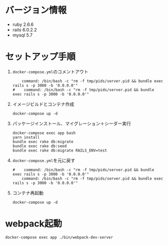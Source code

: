 # バージョン情報
- ruby 2.6.6
- rails 6.0.2.2
- mysql 5.7

# セットアップ手順
1. `docker-compose.yml`のコメントアウト
    ```
        command: /bin/bash -c "rm -f tmp/pids/server.pid && bundle exec rails s -p 3000 -b '0.0.0.0'"
    #    command: /bin/bash -c "rm -f tmp/pids/server.pid && bundle exec rails s -p 3000 -b '0.0.0.0'"
    ```

2. イメージビルドとコンテナ作成
    ```shell script
    docker-compose up -d
    ```
3. パッケージインストール、マイグレーション＋シーダー実行
    ```shell script
    docker-compose exec app bash
    yarn install
    bundle exec rake db:migrate
    bundle exec rake db:seed
    bundle exec rake db:migrate RAILS_ENV=test
    ```
4. `docker-compose.yml`を元に戻す
    ```
    #    command: /bin/bash -c "rm -f tmp/pids/server.pid && bundle exec rails s -p 3000 -b '0.0.0.0'"
        command: /bin/bash -c "rm -f tmp/pids/server.pid && bundle exec rails s -p 3000 -b '0.0.0.0'"
    ```
5. コンテナ再起動
    ```shell script
    docker-compose up -d
    ```

# webpack起動
```shell script
docker-compose exec app ./bin/webpack-dev-server
```